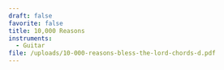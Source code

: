 ```yaml
---
draft: false
favorite: false
title: 10,000 Reasons
instruments:
  - Guitar
file: /uploads/10-000-reasons-bless-the-lord-chords-d.pdf
---
```

